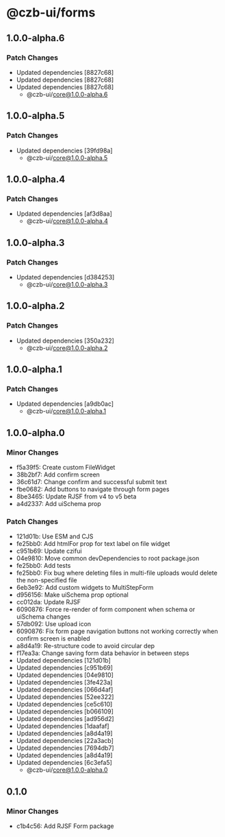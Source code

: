 # @czb-ui/forms

## 1.0.0-alpha.6

### Patch Changes

- Updated dependencies [8827c68]
- Updated dependencies [8827c68]
- Updated dependencies [8827c68]
  - @czb-ui/core@1.0.0-alpha.6

## 1.0.0-alpha.5

### Patch Changes

- Updated dependencies [39fd98a]
  - @czb-ui/core@1.0.0-alpha.5

## 1.0.0-alpha.4

### Patch Changes

- Updated dependencies [af3d8aa]
  - @czb-ui/core@1.0.0-alpha.4

## 1.0.0-alpha.3

### Patch Changes

- Updated dependencies [d384253]
  - @czb-ui/core@1.0.0-alpha.3

## 1.0.0-alpha.2

### Patch Changes

- Updated dependencies [350a232]
  - @czb-ui/core@1.0.0-alpha.2

## 1.0.0-alpha.1

### Patch Changes

- Updated dependencies [a9db0ac]
  - @czb-ui/core@1.0.0-alpha.1

## 1.0.0-alpha.0

### Minor Changes

- f5a39f5: Create custom FileWidget
- 38b2bf7: Add confirm screen
- 36c61d7: Change confirm and successful submit text
- fbe0682: Add buttons to navigate through form pages
- 8be3465: Update RJSF from v4 to v5 beta
- a4d2337: Add uiSchema prop

### Patch Changes

- 121d01b: Use ESM and CJS
- fe25bb0: Add htmlFor prop for text label on file widget
- c951b69: Update czifui
- 04e9810: Move common devDependencies to root package.json
- fe25bb0: Add tests
- fe25bb0: Fix bug where deleting files in multi-file uploads would delete the non-specified file
- 6eb3e92: Add custom widgets to MultiStepForm
- d956156: Make uiSchema prop optional
- cc012da: Update RJSF
- 6090876: Force re-render of form component when schema or uiSchema changes
- 57db092: Use upload icon
- 6090876: Fix form page navigation buttons not working correctly when confirm screen is enabled
- a8d4a19: Re-structure code to avoid circular dep
- f17ea3a: Change saving form data behavior in between steps
- Updated dependencies [121d01b]
- Updated dependencies [c951b69]
- Updated dependencies [04e9810]
- Updated dependencies [3fe423a]
- Updated dependencies [066d4af]
- Updated dependencies [52ee322]
- Updated dependencies [ce5c610]
- Updated dependencies [b066109]
- Updated dependencies [ad956d2]
- Updated dependencies [1daafaf]
- Updated dependencies [a8d4a19]
- Updated dependencies [22a3acb]
- Updated dependencies [7694db7]
- Updated dependencies [a8d4a19]
- Updated dependencies [6c3efa5]
  - @czb-ui/core@1.0.0-alpha.0

## 0.1.0

### Minor Changes

- c1b4c56: Add RJSF Form package
